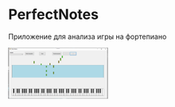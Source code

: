 # PerfectNotes
Приложение для анализа игры на фортепиано

<img src="imgs/mainForm.JPG" width="200">
